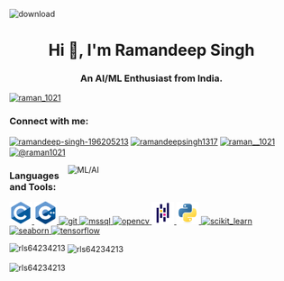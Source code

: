 ![download](https://user-images.githubusercontent.com/91863987/187727272-e5a46dc2-fa1c-45db-97fe-2d986c77864e.png)

<h1 align="center">Hi 👋, I'm Ramandeep Singh</h1>
<h3 align="center">An AI/ML Enthusiast from India.</h3>

<p align="left"> <a href="https://twitter.com/raman_1021" target="blank"><img src="https://img.shields.io/twitter/follow/raman_1021?logo=twitter&style=for-the-badge" alt="raman_1021" /></a> </p>







<h3 align="left">Connect with me:</h3>
<p align="left">
<a href="https://linkedin.com/in/ramandeep-singh-196205213" target="blank"><img align="center" src="https://raw.githubusercontent.com/rahuldkjain/github-profile-readme-generator/master/src/images/icons/Social/linked-in-alt.svg" alt="ramandeep-singh-196205213" height="30" width="40" /></a>
<a href="https://kaggle.com/ramandeepsingh1317" target="blank"><img align="center" src="https://raw.githubusercontent.com/rahuldkjain/github-profile-readme-generator/master/src/images/icons/Social/kaggle.svg" alt="ramandeepsingh1317" height="30" width="40" /></a>
<a href="https://instagram.com/raman__1021" target="blank"><img align="center" src="https://raw.githubusercontent.com/rahuldkjain/github-profile-readme-generator/master/src/images/icons/Social/instagram.svg" alt="raman__1021" height="30" width="40" /></a>
<a href="https://hashnode.com/@raman1021" target="blank"><img align="center" src="https://raw.githubusercontent.com/rahuldkjain/github-profile-readme-generator/master/src/images/icons/Social/hashnode.svg" alt="@raman1021" height="30" width="40" /></a>
</p>


<img align = "right" alt = "ML/AI" width = "400" src = "https://user-images.githubusercontent.com/91863987/187720380-808dfed3-8e63-45a7-be20-4bbcd01cbccf.gif">

<h3 align="left">Languages and Tools:</h3>
<p align="left"> <a href="https://www.cprogramming.com/" target="_blank" rel="noreferrer"> <img src="https://raw.githubusercontent.com/devicons/devicon/master/icons/c/c-original.svg" alt="c" width="40" height="40"/> </a> <a href="https://www.w3schools.com/cpp/" target="_blank" rel="noreferrer"> <img src="https://raw.githubusercontent.com/devicons/devicon/master/icons/cplusplus/cplusplus-original.svg" alt="cplusplus" width="40" height="40"/> </a> <a href="https://git-scm.com/" target="_blank" rel="noreferrer"> <img src="https://www.vectorlogo.zone/logos/git-scm/git-scm-icon.svg" alt="git" width="40" height="40"/> </a> <a href="https://www.microsoft.com/en-us/sql-server" target="_blank" rel="noreferrer"> <img src="https://www.svgrepo.com/show/303229/microsoft-sql-server-logo.svg" alt="mssql" width="40" height="40"/> </a> <a href="https://opencv.org/" target="_blank" rel="noreferrer"> <img src="https://www.vectorlogo.zone/logos/opencv/opencv-icon.svg" alt="opencv" width="40" height="40"/> </a> <a href="https://pandas.pydata.org/" target="_blank" rel="noreferrer"> <img src="https://raw.githubusercontent.com/devicons/devicon/2ae2a900d2f041da66e950e4d48052658d850630/icons/pandas/pandas-original.svg" alt="pandas" width="40" height="40"/> </a> <a href="https://www.python.org" target="_blank" rel="noreferrer"> <img src="https://raw.githubusercontent.com/devicons/devicon/master/icons/python/python-original.svg" alt="python" width="40" height="40"/> </a> <a href="https://scikit-learn.org/" target="_blank" rel="noreferrer"> <img src="https://upload.wikimedia.org/wikipedia/commons/0/05/Scikit_learn_logo_small.svg" alt="scikit_learn" width="40" height="40"/> </a> <a href="https://seaborn.pydata.org/" target="_blank" rel="noreferrer"> <img src="https://seaborn.pydata.org/_images/logo-mark-lightbg.svg" alt="seaborn" width="40" height="40"/> </a> <a href="https://www.tensorflow.org" target="_blank" rel="noreferrer"> <img src="https://www.vectorlogo.zone/logos/tensorflow/tensorflow-icon.svg" alt="tensorflow" width="40" height="40"/> </a> </p>




<p><img align="left" src="https://github-readme-stats.vercel.app/api/top-langs?username=raman1021&show_icons=true&locale=en&layout=compact" alt="rls64234213" /></p>





<p>&nbsp;<img align="center" src="https://github-readme-stats.vercel.app/api?username=raman1021&show_icons=true&locale=en" alt="rls64234213" /></p>





<p><img align="center" src="https://github-readme-streak-stats.herokuapp.com/?user=raman1021&" alt="rls64234213" /></p>



